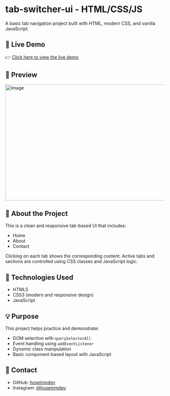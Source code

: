 # tab-switcher-ui  - HTML/CSS/JS

A basic tab navigation project built with HTML, modern CSS, and vanilla JavaScript.

## 🚀 Live Demo

👉 [Click here to view the live demo](https://hoseinmohammadi-dev.github.io/tab-switcher-ui/)

## 📸 Preview
<img width="1104" height="367" alt="Image" src="https://github.com/user-attachments/assets/251be16f-922a-4033-9b61-6d302f108b35" />


## 🧠 About the Project

This is a clean and responsive tab-based UI that includes:

- Home  
- About    
- Contact  

Clicking on each tab shows the corresponding content. Active tabs and sections are controlled using CSS classes and JavaScript logic.

## 🔧 Technologies Used

- HTML5  
- CSS3 (modern and responsive design)  
- JavaScript 

## 💡 Purpose

This project helps practice and demonstrate:

- DOM selection with `querySelectorAll`
- Event handling using `addEventListener`
- Dynamic class manipulation
- Basic component-based layout with JavaScript

## 🔗 Contact

- GitHub: [hoseinmdev](https://github.com/hoseinmdev)  
- Instagram: [@hoseinmdev](https://instagram.com/hoseinmdev)
